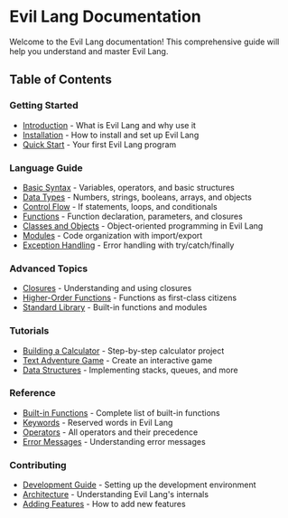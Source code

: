 # Evil Lang Documentation

Welcome to the Evil Lang documentation! This comprehensive guide will help you understand and master Evil Lang.

## Table of Contents

### Getting Started
- [Introduction](introduction.md) - What is Evil Lang and why use it
- [Installation](installation.md) - How to install and set up Evil Lang
- [Quick Start](quick-start.md) - Your first Evil Lang program

### Language Guide
- [Basic Syntax](basic-syntax.md) - Variables, operators, and basic structures
- [Data Types](data-types.md) - Numbers, strings, booleans, arrays, and objects
- [Control Flow](control-flow.md) - If statements, loops, and conditionals
- [Functions](functions.md) - Function declaration, parameters, and closures
- [Classes and Objects](classes-objects.md) - Object-oriented programming in Evil Lang
- [Modules](modules.md) - Code organization with import/export
- [Exception Handling](exception-handling.md) - Error handling with try/catch/finally

### Advanced Topics
- [Closures](closures.md) - Understanding and using closures
- [Higher-Order Functions](higher-order-functions.md) - Functions as first-class citizens
- [Standard Library](standard-library.md) - Built-in functions and modules

### Tutorials
- [Building a Calculator](tutorials/calculator.md) - Step-by-step calculator project
- [Text Adventure Game](tutorials/text-game.md) - Create an interactive game
- [Data Structures](tutorials/data-structures.md) - Implementing stacks, queues, and more

### Reference
- [Built-in Functions](reference/builtin-functions.md) - Complete list of built-in functions
- [Keywords](reference/keywords.md) - Reserved words in Evil Lang
- [Operators](reference/operators.md) - All operators and their precedence
- [Error Messages](reference/errors.md) - Understanding error messages

### Contributing
- [Development Guide](contributing/development.md) - Setting up the development environment
- [Architecture](contributing/architecture.md) - Understanding Evil Lang's internals
- [Adding Features](contributing/features.md) - How to add new features